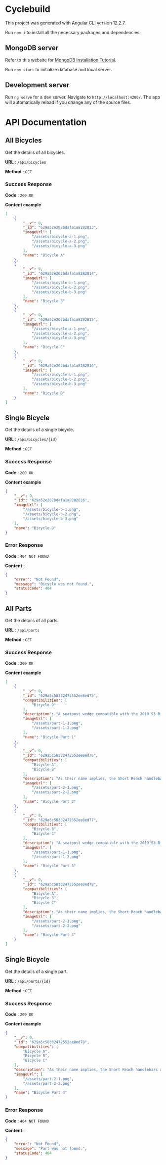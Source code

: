 # Cyclebuild

This project was generated with [Angular CLI](https://github.com/angular/angular-cli) version 12.2.7.

Run `npm i` to install all the necessary packages and dependencies. 

## MongoDB server

Refer to this website for [MongoDB Installation Tutorial](https://www.mongodb.com/docs/manual/installation/?_ga=2.32940920.712864826.1654279176-919443297.1654279175).

Run `npm start` to initialize database and local server. 

## Development server

Run `ng serve` for a dev server. Navigate to `http://localhost:4200/`. The app will automatically reload if you change any of the source files.


# API Documentation

## All Bicycles

Get the details of all bicycles.

**URL** : `/api/bicycles`

**Method** : `GET`

### Success Response

**Code** : `200 OK`

**Content example**

```json
[
    {
        "__v": 0,
        "_id": "629a52e202bdafa1a8282813",
        "imageUrl": [
            "/assets/bicycle-a-1.png",
            "/assets/bicycle-a-2.png",
            "/assets/bicycle-a-3.png"
        ],
        "name": "Bicycle A"
    },
    {
        "__v": 0,
        "_id": "629a52e202bdafa1a8282814",
        "imageUrl": [
            "/assets/bicycle-b-1.png",
            "/assets/bicycle-b-2.png",
            "/assets/bicycle-b-3.png"
        ],
        "name": "Bicycle B"
    },
    {
        "__v": 0,
        "_id": "629a52e202bdafa1a8282815",
        "imageUrl": [
            "/assets/bicycle-a-1.png",
            "/assets/bicycle-a-2.png",
            "/assets/bicycle-a-3.png"
        ],
        "name": "Bicycle C"
    },
    {
        "__v": 0,
        "_id": "629a52e202bdafa1a8282816",
        "imageUrl": [
            "/assets/bicycle-b-1.png",
            "/assets/bicycle-b-2.png",
            "/assets/bicycle-b-3.png"
        ],
        "name": "Bicycle D"
    }
]
```

## Single Bicycle

Get the details of a single bicycle.

**URL** : `/api/bicycles/{id}`

**Method** : `GET`

### Success Response

**Code** : `200 OK`

**Content example**

```json
{
    "__v": 0,
    "_id": "629a52e202bdafa1a8282816",
    "imageUrl": [
        "/assets/bicycle-b-1.png",
        "/assets/bicycle-b-2.png",
        "/assets/bicycle-b-3.png"
    ],
    "name": "Bicycle D"
}
```
### Error Response

**Code** : `404 NOT FOUND`

**Content** :

```json
{
    "error": "Not Found",
    "message": "Bicycle was not found.",
    "statusCode": 404
}
```

## All Parts

Get the details of all parts.

**URL** : `/api/parts`

**Method** : `GET`

### Success Response

**Code** : `200 OK`

**Content example**

```json
[
    {
        "__v": 0,
        "_id": "629a5c58332472552ee8ed75",
        "compatibilities": [
            "Bicycle D"
        ],
        "description": "A seatpost wedge compatible with the 2019 S3 Rim and Disc models.",
        "imageUrl": [
            "/assets/part-1-1.png",
            "/assets/part-1-2.png"
        ],
        "name": "Bicycle Part 1"
    },
    {
        "__v": 0,
        "_id": "629a5c58332472552ee8ed76",
        "compatibilities": [
            "Bicycle A",
            "Bicycle B"
        ],
        "description": "As their name implies, the Short Reach handlebars are designed for those that require a shorter reach in order to obtain the optimal bike fit. Along these lines, they feature a 65mm reach (which is about 10 to 15mm shorter than \"average\") and a shallow 125mm drop. This also comes with the added benefit of increased control at the hoods and levers. And for the construction, we selected a lightweight, yet highly durable, 6061 Premium Butted Aluminum that's sure to stand up to years of hard riding. 6062 premium butted aluminum, high-strength design. Short reach for optimal brake/shift control. Shallow Bend Drop: 125mm drop x 65mm reach",
        "imageUrl": [
            "/assets/part-2-1.png",
            "/assets/part-2-2.png"
        ],
        "name": "Bicycle Part 2"
    },
    {
        "__v": 0,
        "_id": "629a5c58332472552ee8ed77",
        "compatibilities": [
            "Bicycle B",
            "Bicycle C"
        ],
        "description": "A seatpost wedge compatible with the 2019 S3 Rim and Disc models.",
        "imageUrl": [
            "/assets/part-1-1.png",
            "/assets/part-1-2.png"
        ],
        "name": "Bicycle Part 3"
    },
    {
        "__v": 0,
        "_id": "629a5c58332472552ee8ed78",
        "compatibilities": [
            "Bicycle A",
            "Bicycle B",
            "Bicycle C"
        ],
        "description": "As their name implies, the Short Reach handlebars are designed for those that require a shorter reach in order to obtain the optimal bike fit. Along these lines, they feature a 65mm reach (which is about 10 to 15mm shorter than \"average\") and a shallow 125mm drop. This also comes with the added benefit of increased control at the hoods and levers. And for the construction, we selected a lightweight, yet highly durable, 6061 Premium Butted Aluminum that's sure to stand up to years of hard riding. 6062 premium butted aluminum, high-strength design. Short reach for optimal brake/shift control. Shallow Bend Drop: 125mm drop x 65mm reach",
        "imageUrl": [
            "/assets/part-2-1.png",
            "/assets/part-2-2.png"
        ],
        "name": "Bicycle Part 4"
    }
]
```

## Single Bicycle

Get the details of a single part.

**URL** : `/api/parts/{id}`

**Method** : `GET`

### Success Response

**Code** : `200 OK`

**Content example**

```json
{
    "__v": 0,
    "_id": "629a5c58332472552ee8ed78",
    "compatibilities": [
        "Bicycle A",
        "Bicycle B",
        "Bicycle C"
    ],
    "description": "As their name implies, the Short Reach handlebars are designed for those that require a shorter reach in order to obtain the optimal bike fit. Along these lines, they feature a 65mm reach (which is about 10 to 15mm shorter than \"average\") and a shallow 125mm drop. This also comes with the added benefit of increased control at the hoods and levers. And for the construction, we selected a lightweight, yet highly durable, 6061 Premium Butted Aluminum that's sure to stand up to years of hard riding. 6062 premium butted aluminum, high-strength design. Short reach for optimal brake/shift control. Shallow Bend Drop: 125mm drop x 65mm reach",
    "imageUrl": [
        "/assets/part-2-1.png",
        "/assets/part-2-2.png"
    ],
    "name": "Bicycle Part 4"
}
```
### Error Response

**Code** : `404 NOT FOUND`

**Content** :

```json
{
    "error": "Not Found",
    "message": "Part was not found.",
    "statusCode": 404
}
```
